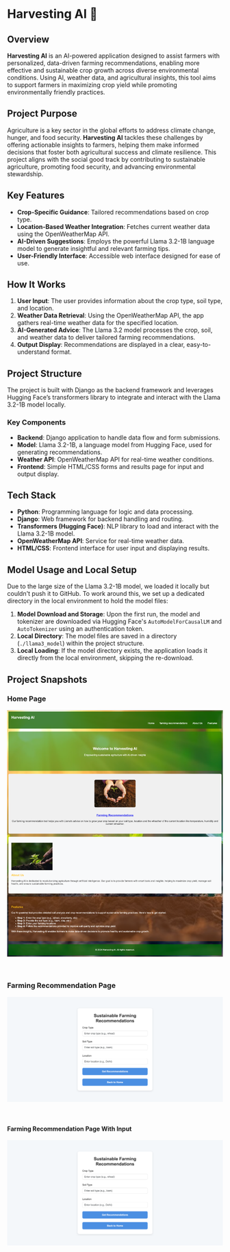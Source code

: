 # Harvesting AI 🌾

## Overview
**Harvesting AI** is an AI-powered application designed to assist farmers with personalized, data-driven farming recommendations, enabling more effective and sustainable crop growth across diverse environmental conditions. Using AI, weather data, and agricultural insights, this tool aims to support farmers in maximizing crop yield while promoting environmentally friendly practices.

## Project Purpose
Agriculture is a key sector in the global efforts to address climate change, hunger, and food security. **Harvesting AI** tackles these challenges by offering actionable insights to farmers, helping them make informed decisions that foster both agricultural success and climate resilience. This project aligns with the social good track by contributing to sustainable agriculture, promoting food security, and advancing environmental stewardship.

## Key Features
- **Crop-Specific Guidance**: Tailored recommendations based on crop type.
- **Location-Based Weather Integration**: Fetches current weather data using the OpenWeatherMap API.
- **AI-Driven Suggestions**: Employs the powerful Llama 3.2-1B language model to generate insightful and relevant farming tips.
- **User-Friendly Interface**: Accessible web interface designed for ease of use.

## How It Works
1. **User Input**: The user provides information about the crop type, soil type, and location.
2. **Weather Data Retrieval**: Using the OpenWeatherMap API, the app gathers real-time weather data for the specified location.
3. **AI-Generated Advice**: The Llama 3.2 model processes the crop, soil, and weather data to deliver tailored farming recommendations.
4. **Output Display**: Recommendations are displayed in a clear, easy-to-understand format.

## Project Structure
The project is built with Django as the backend framework and leverages Hugging Face’s transformers library to integrate and interact with the Llama 3.2-1B model locally.

### Key Components
- **Backend**: Django application to handle data flow and form submissions.
- **Model**: Llama 3.2-1B, a language model from Hugging Face, used for generating recommendations.
- **Weather API**: OpenWeatherMap API for real-time weather conditions.
- **Frontend**: Simple HTML/CSS forms and results page for input and output display.

## Tech Stack
- **Python**: Programming language for logic and data processing.
- **Django**: Web framework for backend handling and routing.
- **Transformers (Hugging Face)**: NLP library to load and interact with the Llama 3.2-1B model.
- **OpenWeatherMap API**: Service for real-time weather data.
- **HTML/CSS**: Frontend interface for user input and displaying results.

## Model Usage and Local Setup
Due to the large size of the Llama 3.2-1B model, we loaded it locally but couldn't push it to GitHub. To work around this, we set up a dedicated directory in the local environment to hold the model files:

1. **Model Download and Storage**: Upon the first run, the model and tokenizer are downloaded via Hugging Face's `AutoModelForCausalLM` and `AutoTokenizer` using an authentication token.
2. **Local Directory**: The model files are saved in a directory (`./llama3_model`) within the project structure.
3. **Local Loading**: If the model directory exists, the application loads it directly from the local environment, skipping the re-download.

## Project Snapshots

### Home Page
![Home Page](https://github.com/sreedevnair/Harvesting-AI-MumbaiHacks-Hackathon/blob/main/Output-Images/Homepage.png?raw=true)

<br>

### Farming Recommendation Page
![Farming Recommendation Page](https://github.com/sreedevnair/Harvesting-AI-MumbaiHacks-Hackathon/blob/main/Output-Images/Farming-Recommendation-Page.png?raw=true)

<br>

#### Farming Recommendation Page With Input
![Farming Recommendation Page With Input](https://github.com/sreedevnair/Harvesting-AI-MumbaiHacks-Hackathon/blob/main/Output-Images/Farming-Recommendation-Page.png?raw=true)


